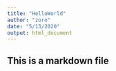 ```yaml
---
title: "HelloWorld"
author: "zoro"
date: "5/13/2020"
output: html_document
---
```



## This is a markdown file



